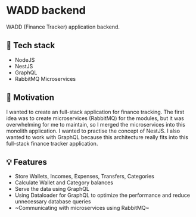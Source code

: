 # WADD backend

WADD (Finance Tracker) application backend.

## 🚀 Tech stack
- NodeJS
- NestJS
- GraphQL
- RabbitMQ Microservices

## 🎯 Motivation
I wanted to create an full-stack application for finance tracking. The first idea was to create microservices (RabbitMQ) for the modules, but it was overwhelming for me to maintain, so I merged the microservices into this monolith application. I wanted to practise the concept of NestJS. I also wanted to work with GraphQL because this architecture really fits into this full-stack finance tracker application.

## 💡 Features
- Store Wallets, Incomes, Expenses, Transfers, Categories
- Calculate Wallet and Category balances
- Serve the data using GraphQL
- Using Dataloader for GraphQL to optimize the performance and reduce unnecessary database queries
- ~Communicating with microservices using RabbitMQ~
